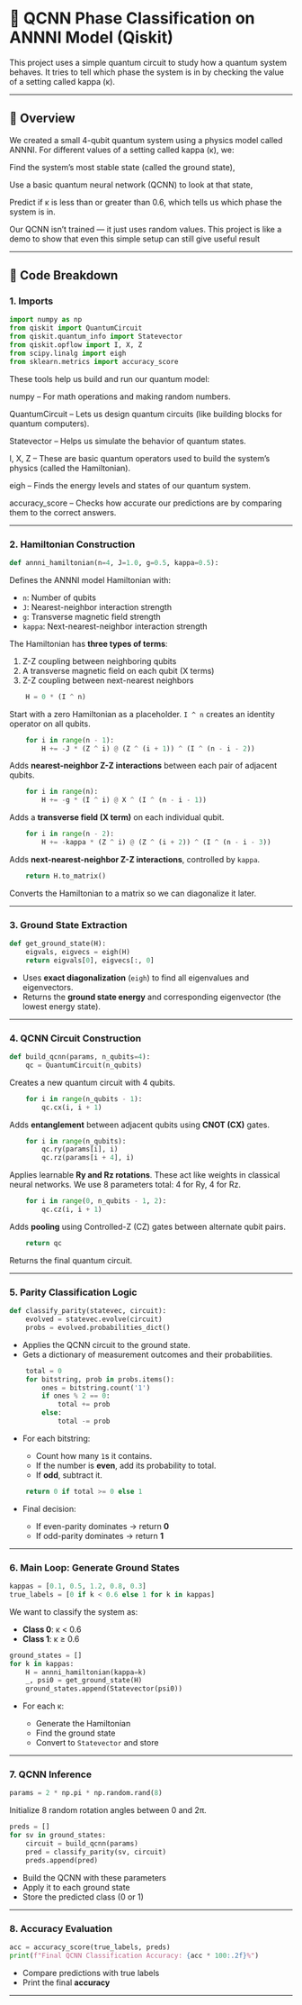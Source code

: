 # 🧠 QCNN Phase Classification on ANNNI Model (Qiskit)

This project uses a simple quantum circuit to study how a quantum system behaves.
It tries to tell which phase the system is in by checking the value of a setting called kappa (κ).

---

## 📜 Overview 

We created a small 4-qubit quantum system using a physics model called ANNNI. For different values of a setting called kappa (κ), we:

Find the system’s most stable state (called the ground state),

Use a basic quantum neural network (QCNN) to look at that state,

Predict if κ is less than or greater than 0.6, which tells us which phase the system is in.

Our QCNN isn’t trained — it just uses random values. This project is like a demo to show that even this simple setup can still give useful result

---

## 🧩 Code Breakdown

### 1. **Imports**

```python
import numpy as np
from qiskit import QuantumCircuit
from qiskit.quantum_info import Statevector
from qiskit.opflow import I, X, Z
from scipy.linalg import eigh
from sklearn.metrics import accuracy_score
````

These tools help us build and run our quantum model:

numpy – For math operations and making random numbers.

QuantumCircuit – Lets us design quantum circuits (like building blocks for quantum computers).

Statevector – Helps us simulate the behavior of quantum states.

I, X, Z – These are basic quantum operators used to build the system’s physics (called the Hamiltonian).

eigh – Finds the energy levels and states of our quantum system.

accuracy_score – Checks how accurate our predictions are by comparing them to the correct answers.

---

### 2. **Hamiltonian Construction**

```python
def annni_hamiltonian(n=4, J=1.0, g=0.5, kappa=0.5):
```

Defines the ANNNI model Hamiltonian with:

* `n`: Number of qubits
* `J`: Nearest-neighbor interaction strength
* `g`: Transverse magnetic field strength
* `kappa`: Next-nearest-neighbor interaction strength

The Hamiltonian has **three types of terms**:

1. Z-Z coupling between neighboring qubits
2. A transverse magnetic field on each qubit (X terms)
3. Z-Z coupling between next-nearest neighbors

```python
    H = 0 * (I ^ n)
```

Start with a zero Hamiltonian as a placeholder. `I ^ n` creates an identity operator on all qubits.

```python
    for i in range(n - 1):
        H += -J * (Z ^ i) @ (Z ^ (i + 1)) ^ (I ^ (n - i - 2))
```

Adds **nearest-neighbor Z-Z interactions** between each pair of adjacent qubits.

```python
    for i in range(n):
        H += -g * (I ^ i) @ X ^ (I ^ (n - i - 1))
```

Adds a **transverse field (X term)** on each individual qubit.

```python
    for i in range(n - 2):
        H += -kappa * (Z ^ i) @ (Z ^ (i + 2)) ^ (I ^ (n - i - 3))
```

Adds **next-nearest-neighbor Z-Z interactions**, controlled by `kappa`.

```python
    return H.to_matrix()
```

Converts the Hamiltonian to a matrix so we can diagonalize it later.

---

### 3. **Ground State Extraction**

```python
def get_ground_state(H):
    eigvals, eigvecs = eigh(H)
    return eigvals[0], eigvecs[:, 0]
```

* Uses **exact diagonalization** (`eigh`) to find all eigenvalues and eigenvectors.
* Returns the **ground state energy** and corresponding eigenvector (the lowest energy state).

---

### 4. **QCNN Circuit Construction**

```python
def build_qcnn(params, n_qubits=4):
    qc = QuantumCircuit(n_qubits)
```

Creates a new quantum circuit with 4 qubits.

```python
    for i in range(n_qubits - 1):
        qc.cx(i, i + 1)
```

Adds **entanglement** between adjacent qubits using **CNOT (CX)** gates.

```python
    for i in range(n_qubits):
        qc.ry(params[i], i)
        qc.rz(params[i + 4], i)
```

Applies learnable **Ry and Rz rotations**. These act like weights in classical neural networks.
We use 8 parameters total: 4 for Ry, 4 for Rz.

```python
    for i in range(0, n_qubits - 1, 2):
        qc.cz(i, i + 1)
```

Adds **pooling** using Controlled-Z (CZ) gates between alternate qubit pairs.

```python
    return qc
```

Returns the final quantum circuit.

---

### 5. **Parity Classification Logic**

```python
def classify_parity(statevec, circuit):
    evolved = statevec.evolve(circuit)
    probs = evolved.probabilities_dict()
```

* Applies the QCNN circuit to the ground state.
* Gets a dictionary of measurement outcomes and their probabilities.

```python
    total = 0
    for bitstring, prob in probs.items():
        ones = bitstring.count('1')
        if ones % 2 == 0:
            total += prob
        else:
            total -= prob
```

* For each bitstring:

  * Count how many `1`s it contains.
  * If the number is **even**, add its probability to total.
  * If **odd**, subtract it.

```python
    return 0 if total >= 0 else 1
```

* Final decision:

  * If even-parity dominates → return **0**
  * If odd-parity dominates → return **1**

---

### 6. **Main Loop: Generate Ground States**

```python
kappas = [0.1, 0.5, 1.2, 0.8, 0.3]
true_labels = [0 if k < 0.6 else 1 for k in kappas]
```

We want to classify the system as:

* **Class 0**: κ < 0.6
* **Class 1**: κ ≥ 0.6

```python
ground_states = []
for k in kappas:
    H = annni_hamiltonian(kappa=k)
    _, psi0 = get_ground_state(H)
    ground_states.append(Statevector(psi0))
```

* For each κ:

  * Generate the Hamiltonian
  * Find the ground state
  * Convert to `Statevector` and store

---

### 7. **QCNN Inference**

```python
params = 2 * np.pi * np.random.rand(8)
```

Initialize 8 random rotation angles between 0 and 2π.

```python
preds = []
for sv in ground_states:
    circuit = build_qcnn(params)
    pred = classify_parity(sv, circuit)
    preds.append(pred)
```

* Build the QCNN with these parameters
* Apply it to each ground state
* Store the predicted class (0 or 1)

---

### 8. **Accuracy Evaluation**

```python
acc = accuracy_score(true_labels, preds)
print(f"Final QCNN Classification Accuracy: {acc * 100:.2f}%")
```

* Compare predictions with true labels
* Print the final **accuracy**

---



